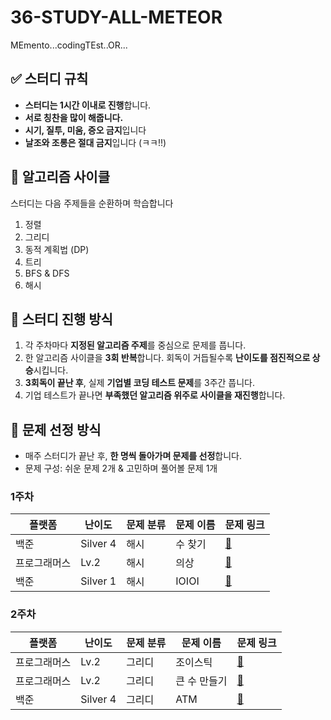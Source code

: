 # 36-STUDY-ALL-METEOR
MEmento...codingTEst..OR...


## ✅ 스터디 규칙

* **스터디는 1시간 이내로 진행**합니다.  
* **서로 칭찬을 많이 해줍니다.**  
* **시기, 질투, 미움, 증오 금지**입니다  
* **날조와 조롱은 절대 금지**입니다 (ㅋㅋ!!)  

## 🔁 알고리즘 사이클

스터디는 다음 주제들을 순환하며 학습합니다

1. 정렬
2. 그리디
3. 동적 계획법 (DP)
4. 트리
5. BFS & DFS
6. 해시

## 🌟 스터디 진행 방식

1. 각 주차마다 **지정된 알고리즘 주제**를 중심으로 문제를 풉니다.
2. 한 알고리즘 사이클을 **3회 반복**합니다. 회독이 거듭될수록 **난이도를 점진적으로 상승**시킵니다.
3. **3회독이 끝난 후**, 실제 **기업별 코딩 테스트 문제**를 3주간 풉니다.
4. 기업 테스트가 끝나면 **부족했던 알고리즘 위주로 사이클을 재진행**합니다.

## 🌠 문제 선정 방식

* 매주 스터디가 끝난 후, **한 명씩 돌아가며 문제를 선정**합니다.
* 문제 구성: 쉬운 문제 2개 & 고민하며 풀어볼 문제 1개


### **1주차**

| **플랫폼** | **난이도** | **문제 분류**           | **문제 이름**   | **문제 링크**                                                               |
| ------- | ----------- | ------------------- | ----------- | -------------------------------------------------------------------------- |
| 백준  | Silver 4    | 해시  | 수 찾기 | [🔗](https://www.acmicpc.net/problem/1920) |
| 프로그래머스  | Lv.2    | 해시 | 의상         | [🔗](https://school.programmers.co.kr/learn/courses/30/lessons/42578) |
| 백준  | Silver 1    | 해시            | IOIOI   | [🔗](https://www.acmicpc.net/problem/5525)                           |

### **2주차**

| **플랫폼** | **난이도** | **문제 분류**           | **문제 이름**   | **문제 링크**                                                               |
| ------- | ----------- | ------------------- | ----------- | -------------------------------------------------------------------------- |
| 프로그래머스  |  Lv.2    | 그리디  | 조이스틱  | [🔗](https://school.programmers.co.kr/learn/courses/30/lessons/42860) |
| 프로그래머스  | Lv.2    | 그리디 | 큰 수 만들기         | [🔗](https://school.programmers.co.kr/learn/courses/30/lessons/42883) |
| 백준  | Silver 4    | 그리디            | ATM   | [🔗](https://www.acmicpc.net/problem/11399)                           |
